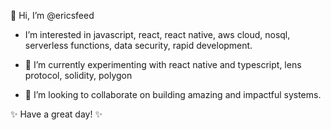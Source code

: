 👋 Hi, I’m @ericsfeed

- I’m interested in javascript, react, react native,  aws cloud, nosql, serverless functions, data security, rapid development. 

- 🌱 I’m currently experimenting with react native and typescript, lens protocol, solidity, polygon

- 💞️ I’m looking to collaborate on building amazing and impactful systems.

✨ Have a great day! ✨

